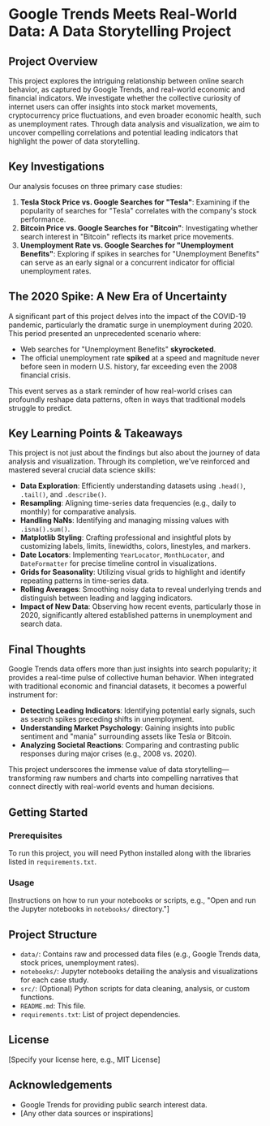 # Google Trends Meets Real-World Data: A Data Storytelling Project

## Project Overview

This project explores the intriguing relationship between online search behavior, as captured by Google Trends, and real-world economic and financial indicators. We investigate whether the collective curiosity of internet users can offer insights into stock market movements, cryptocurrency price fluctuations, and even broader economic health, such as unemployment rates. Through data analysis and visualization, we aim to uncover compelling correlations and potential leading indicators that highlight the power of data storytelling.

## Key Investigations

Our analysis focuses on three primary case studies:

1.  **Tesla Stock Price vs. Google Searches for "Tesla"**: Examining if the popularity of searches for "Tesla" correlates with the company's stock performance.
2.  **Bitcoin Price vs. Google Searches for "Bitcoin"**: Investigating whether search interest in "Bitcoin" reflects its market price movements.
3.  **Unemployment Rate vs. Google Searches for "Unemployment Benefits"**: Exploring if spikes in searches for "Unemployment Benefits" can serve as an early signal or a concurrent indicator for official unemployment rates.

## The 2020 Spike: A New Era of Uncertainty

A significant part of this project delves into the impact of the COVID-19 pandemic, particularly the dramatic surge in unemployment during 2020. This period presented an unprecedented scenario where:

*   Web searches for "Unemployment Benefits" **skyrocketed**.
*   The official unemployment rate **spiked** at a speed and magnitude never before seen in modern U.S. history, far exceeding even the 2008 financial crisis.

This event serves as a stark reminder of how real-world crises can profoundly reshape data patterns, often in ways that traditional models struggle to predict.

## Key Learning Points & Takeaways

This project is not just about the findings but also about the journey of data analysis and visualization. Through its completion, we've reinforced and mastered several crucial data science skills:

*   **Data Exploration**: Efficiently understanding datasets using `.head()`, `.tail()`, and `.describe()`.
*   **Resampling**: Aligning time-series data frequencies (e.g., daily to monthly) for comparative analysis.
*   **Handling NaNs**: Identifying and managing missing values with `.isna().sum()`.
*   **Matplotlib Styling**: Crafting professional and insightful plots by customizing labels, limits, linewidths, colors, linestyles, and markers.
*   **Date Locators**: Implementing `YearLocator`, `MonthLocator`, and `DateFormatter` for precise timeline control in visualizations.
*   **Grids for Seasonality**: Utilizing visual grids to highlight and identify repeating patterns in time-series data.
*   **Rolling Averages**: Smoothing noisy data to reveal underlying trends and distinguish between leading and lagging indicators.
*   **Impact of New Data**: Observing how recent events, particularly those in 2020, significantly altered established patterns in unemployment and search data.

## Final Thoughts

Google Trends data offers more than just insights into search popularity; it provides a real-time pulse of collective human behavior. When integrated with traditional economic and financial datasets, it becomes a powerful instrument for:

*   **Detecting Leading Indicators**: Identifying potential early signals, such as search spikes preceding shifts in unemployment.
*   **Understanding Market Psychology**: Gaining insights into public sentiment and "mania" surrounding assets like Tesla or Bitcoin.
*   **Analyzing Societal Reactions**: Comparing and contrasting public responses during major crises (e.g., 2008 vs. 2020).

This project underscores the immense value of data storytelling—transforming raw numbers and charts into compelling narratives that connect directly with real-world events and human decisions.

## Getting Started

### Prerequisites

To run this project, you will need Python installed along with the libraries listed in `requirements.txt`.



### Usage

[Instructions on how to run your notebooks or scripts, e.g., "Open and run the Jupyter notebooks in `notebooks/` directory."]

## Project Structure

*   `data/`: Contains raw and processed data files (e.g., Google Trends data, stock prices, unemployment rates).
*   `notebooks/`: Jupyter notebooks detailing the analysis and visualizations for each case study.
*   `src/`: (Optional) Python scripts for data cleaning, analysis, or custom functions.
*   `README.md`: This file.
*   `requirements.txt`: List of project dependencies.

## License

[Specify your license here, e.g., MIT License]

## Acknowledgements

*   Google Trends for providing public search interest data.
*   [Any other data sources or inspirations]
